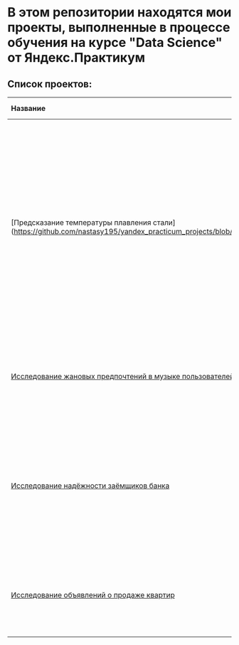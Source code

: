 # В этом репозитории находятся мои проекты, выполненные в процессе обучения на курсе "Data Science" от Яндекс.Практикум

## Список проектов:

| Название | Описание | Инструменты и навыки | Ключевые слова |
| :-------------------- | ---------------------: |:---------------------------:|:---------------------------:|
| [Предсказание температуры плавления стали] (https://github.com/nastasy195/yandex_practicum_projects/blob/main/Steel_product/%D0%9F%D1%80%D0%B5%D0%B4%D1%81%D0%BA%D0%B0%D0%B7%D0%B0%D0%BD%D0%B8%D0%B5_%D1%82%D0%B5%D0%BC%D0%BF%D0%B5%D1%80%D0%B0%D1%82%D1%83%D1%80%D1%8B_%D0%BF%D0%BB%D0%B0%D0%B2%D0%BB%D0%B5%D0%BD%D0%B8%D1%8F_%D1%81%D1%82%D0%B0%D0%BB%D0%B8.ipynb)| Строится модель машинного обучения для промышленной компании, разрабатывающая решения для эффективной работы промышленных предприятий. Модель должна предсказать температуру стали на основе данных с параметрами на этапах обработки стали. Модель поможет оптимизировать производство, чтобы не запускать предприятие с убыточными характеристиками. | `sklearn` `numpy` `pandas` `matplotlib` `seaborn` | градиентный бустин, регрессия, разработка бизнес-модели,  фича-инжиниринг | 
| [Исследование жановых предпочтений в музыке пользователей двух больших городов России](https://github.com/nastasy195/yandex_practicum_projects/blob/main/Big_cities_music%20(Basic%20Python)/C%D1%80%D0%B0%D0%B2%D0%BD%D0%B5%D0%BD%D0%B8%D0%B5_%D0%BF%D0%BE%D0%BB%D1%8C%D0%B7%D0%BE%D0%B2%D0%B0%D1%82%D0%B5%D0%BB%D0%B5%D0%B9_%D0%B4%D0%B2%D1%83%D1%85_%D0%B3%D0%BE%D1%80%D0%BE%D0%B4%D0%BE%D0%B2.ipynb)|Определить как меняются предпочтения слушателей музыкального сервиса в зависимости от дня недели и времени суток.| `pandas`| data analyst, digital agency, marketing analytics, логическая индексация, группировка, сортировка |
| [Исследование надёжности заёмщиков банка](https://github.com/nastasy195/yandex_practicum_projects/blob/main/Banking_data_analysis/%D0%98%D1%81%D1%81%D0%BB%D0%B5%D0%B4%D0%BE%D0%B2%D0%B0%D0%BD%D0%B8%D0%B5_%D0%BD%D0%B0%D0%B4%D0%B5%D0%B6%D0%BD%D0%BE%D1%81%D1%82%D0%B8_%D0%B7%D0%B0%D0%B5%D0%BC%D1%89%D0%B8%D0%BA%D0%BE%D0%B2_%D0%B1%D0%B0%D0%BD%D0%BA%D0%B0.ipynb)|Обработка и исследование данных для выявления зависимостей, влияющих на платёжеспособность клиента банка, в частности: семейное положение и количество детей клиента на факт возврата кредита в срок.| `pandas` `pymystem` `ntlk` `matplotlib` | EDA, NLP, feature engineering, lemmatization, financial analyst |
| [Исследование объявлений о продаже квартир](https://github.com/nastasy195/yandex_practicum_projects/blob/main/Exploratory_data_analysis_apartments/%D0%98%D1%81%D1%81%D0%BB%D0%B5%D0%B4%D0%BE%D0%B2%D0%B0%D0%BD%D0%B8%D0%B5%20%D0%BE%D0%B1%D1%8A%D1%8F%D0%B2%D0%BB%D0%B5%D0%BD%D0%B8%D0%B9%20%D0%BE%20%D0%BF%D1%80%D0%BE%D0%B4%D0%B0%D0%B6%D0%B5%20%D0%BA%D0%B2%D0%B0%D1%80%D1%82%D0%B8%D1%80.ipynb)| На основании данных сервиса по недвижимости, выявить ключевые факторы, определяющие рыночную стоимость объектов недвижимости.| `numpy` `pandas` `matplotlib` `seaborn` `histogram` `boxplot` `scattermatrix` | EDA, analysis, feature engineering, категоризация,  фрод-мониторинг |

